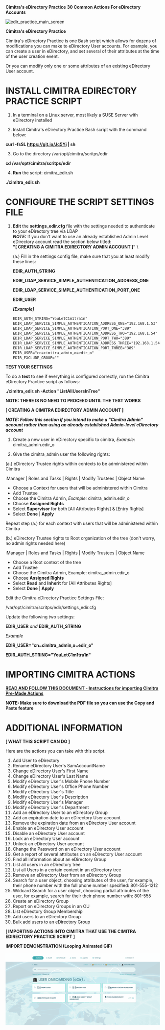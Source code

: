 **Cimitra's eDirectory Practice**
**30 Common Actions For eDirectory Accounts**

![edir_practice_main_screen](https://user-images.githubusercontent.com/55113746/123368617-5c1a1f00-d539-11eb-842e-4010b50c7bc3.JPG)

**Cimitra's eDirectory Practice**

Cimitra's eDirectory Practice is one Bash script which allows for dozens of modifications you can make to eDirectory User accounts. For example, you can create a user in eDirectory, and set several of their attributes at the time of the user creation event.

Or you can modify only one or some attributes of an existing eDirectory User account.

# INSTALL CIMITRA EDIRECTORY PRACTICE SCRIPT

1. In a terminal on a Linux server, most likely a SUSE Server with eDirectory installed

2. Install Cimitra's eDirectory Practice Bash script with the command below:

**curl -fsSL https://git.io/Jc5Yj | sh**

3. Go to the directory /var/opt/cimitra/scritps/edir

**cd /var/opt/cimitra/scritps/edir**

4. **Run** the script: cimitra_edir.sh

**./cimitra_edir.sh**

# CONFIGURE THE SCRIPT SETTINGS FILE

1. **Edit** the **settings_edir.cfg** file with the settings needed to authenticate to your eDirectory tree via LDAP
\
***NOTE:*** If you don't want to use an already established Admin Level eDirectory account read the section below titled:  
**"[ CREATING A CIMITRA EDIRECTORY ADMIN ACCOUNT ]"**
\

    (a.) Fill in the settings config file, make sure that you at least modify these lines:

   **EDIR_AUTH_STRING**

   **EDIR_LDAP_SERVICE_SIMPLE_AUTHENTICATION_ADDRESS_ONE** 

   **EDIR_LDAP_SERVICE_SIMPLE_AUTHENTICATION_PORT_ONE**

   **EDIR_USER**

   ***[Example]***

       EDIR_AUTH_STRING="YouLetC1m1tra1n"
       EDIR_LDAP_SERVICE_SIMPLE_AUTHENTICATION_ADDRESS_ONE="192.168.1.53"
       EDIR_LDAP_SERVICE_SIMPLE_AUTHENTICATION_PORT_ONE="389"
       EDIR_LDAP_SERVICE_SIMPLE_AUTHENTICATION_ADDRESS_TWO="192.168.1.54"
       EDIR_LDAP_SERVICE_SIMPLE_AUTHENTICATION_PORT_TWO="389"
       EDIR_LDAP_SERVICE_SIMPLE_AUTHENTICATION_ADDRESS_THREE="192.168.1.54"
       EDIR_LDAP_SERVICE_SIMPLE_AUTHENTICATION_PORT_THREE="389"
       EDIR_USER="cn=cimitra_admin,o=edir_o"
       EDIR_EXCLUDE_GROUP=""

**TEST YOUR SETTINGS**

To do a **test** to see if everything is configured correctly, run the Cimitra eDirectory Practice script as follows: 

**./cimitra_edir.sh -Action "ListAllUsersInTree"**


**NOTE: THERE IS NO NEED TO PROCEED UNTIL THE TEST WORKS**
  
**[ CREATING A CIMITRA EDIRECTORY ADMIN ACCOUNT ]**

***NOTE: Follow this section if you intend to make a "Cimitra Admin" account rather than using an already established Admin-level eDirectory account***

1. Create a new user in eDirectory specific to cimitra, *Example:* cimitra_admin.edir_o

2. Give the cimitra_admin user the following rights: 

(a.) eDirectory Trustee rights within contexts to be administered within Cimitra

 iManager | Roles and Tasks | Rights | Modify Trustees | Object Name 
 
  - Choose a Context for users that will be administered within Cimitra
  - Add Trustee
  - Choose the Cimitra Admin, *Example:* cimitra_admin.edir_o
  - Choose **Assigned Rights**
  - Select **Supervisor** for both [All Attributes Rights] & [Entry Rights]
  - Select **Done** | **Apply**

Repeat step (a.) for each context with users that will be administered within Cimitra

(b.) eDirectory Trustee rights to Root organization of the tree (don't worry, no admin rights needed here)

 iManager | Roles and Tasks | Rights | Modify Trustees | Object Name 
  - Choose a Root context of the tree
  - Add Trustee
  - Choose the Cimitra Admin, Example: cimitra_admin.edir_o
  - Choose **Assigned Rights**
  - Select **Read** and **Inherit** for [All Attributes Rights] 
  - Select **Done** | **Apply**

Edit the Cimitra eDirectory Practice Settings File: 

/var/opt/cimitra/scritps/edir/settings_edir.cfg

Update the following two settings: 

**EDIR_USER**
*and*
**EDIR_AUTH_STRING**

*Example*

**EDIR_USER="cn=cimitra_admin,o=edir_o"**

**EDIR_AUTH_STRING="YouLetC1m1tra1n"**

# IMPORTING CIMITRA ACTIONS

**[READ AND FOLLOW THIS DOCUMENT - Instructions for importing Cimitra Pre-Made Actions](https://github.com/cimitrasoftware/edir/blob/main/edir_import_instructions.pdf)**

**NOTE: Make sure to download the PDF file so you can use the Copy and Paste feature**

# ADDITIONAL INFORMATION

**[ WHAT THIS SCRIPT CAN DO ]**

Here are the actions you can take with this script.

1. Add User to eDirectory
2. Rename eDirectory User's SamAccountName
3. Change eDirectory User's First Name
4. Change eDirectory User's Last Name
5. Modify eDirectory User's Mobile Phone Number
6. Modify eDirectory User's Office Phone Number
7. Modify eDirectory User's Title
8. Modify eDirectory User's Description
9. Modify eDirectory User's Manager
10. Modify eDirectory User's Department
11. Add an eDirectory User to an eDirectory Group
12. Add an expiration date to an eDirectory User account
13. Remove the expiration date from an eDirectory User account
14. Enable an eDirectory User account
15. Disable an eDirectory User account
16. Lock an eDirectory User account
17. Unlock an eDirectory User account
18. Change the Password on an eDirectory User account
19. Get a report of several attributes on an eDirectory User account
20. Find all information about an eDirectory Group
21. List all users in an eDirectory tree
22. List all Users in a certain context in an eDirectory tree
23. Remove an eDirectory User from an eDirectory Group
24. Search for a user object, choosing attributes of the user, for example, their phone number with the full phone number specified: 801-555-1212
25. Wildcard Search for a user object, choosing partial attributes of the user, for example, search for their their phone number with: 801-555
26. Create an eDirectory Group
27. Report on eDirectory Groups in an OU
28. List eDirectory Group Membership
29. Add users to an eDirectory Group
30. Bulk add users to an eDirectory Group
 
 
 **[ IMPORTING ACTIONS INTO CIMITRA THAT USE THE CIMITRA EDIRECTORY PRACTICE SCRIPT ]**
 
 **IMPORT DEMONSTRATION (Looping Animated GIF)**
 
![import_create_user](https://github.com/cimitrasoftware/edir/blob/main/cimitra_import_action_two.gif)



